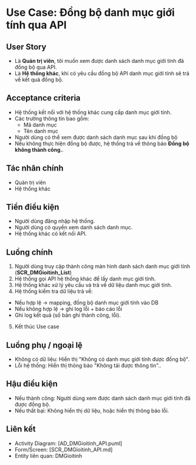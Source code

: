 # Use Case: Đồng bộ danh mục giới tính qua API
## User Story
- Là **Quản trị viên**, tôi muốn xem được danh sách danh mục giới tính đã đồng bộ qua API.
- Là **Hệ thống khác**, khi có yêu cầu đồng bộ API danh mục giới tính sẽ trả về kết quả đồng bộ.

## Acceptance criteria
- Hệ thống kết nối với hệ thống khác cung cấp danh mục giới tính.
- Các trường thông tin bao gồm: 
   - Mã danh mục
   - Tên danh mục
- Người dùng có thể xem được danh sách danh mục sau khi đồng bộ
- Nếu không thực hiện đồng bộ được, hệ thống trả về thông báo **Đồng bộ không thành công.**.

## Tác nhân chính
- Quản trị viên
- Hệ thống khác

## Tiền điều kiện
- Người dùng đăng nhập hệ thống.
- Người dùng có quyền xem danh sách danh mục.
- Hệ thống khác có kết nối API.

## Luồng chính
1. Người dùng truy cập thành công màn hình danh sách danh mục giới tính (**SCR_DMGioitinh_List**)
2. Hệ thống gọi API hệ thống khác để lấy danh mục giới tính.
3. Hệ thống khác xử lý yêu cầu và trả về dữ liệu danh mục giới tính.
4. Hệ thống kiểm tra dữ liệu trả về:
 - Nếu hợp lệ → mapping, đồng bộ danh mục giới tính vào DB
 - Nếu không hợp lệ → ghi log lỗi + báo cáo lỗi
 - Ghi log kết quả (số bản ghi thành công, lỗi).
5. Kết thúc Use case

## Luồng phụ / ngoại lệ
- Không có dữ liệu: Hiển thị "Không có danh mục giới tính được đồng bộ".
- Lỗi hệ thống: Hiển thị thông báo "Không tải được thông tin"..

## Hậu điều kiện
- Nếu thành công: Người dùng xem được danh sách danh mục giới tính đã được đồng bộ.
- Nếu thất bại: Không hiển thị dữ liệu, hoặc hiển thị thông báo lỗi.

## Liên kết
- Activity Diagram: [AD_DMGioitinh_API.puml]
- Form/Screen: [SCR_DMGioitinh_API.md]
- Entity liên quan: DMGioitinh
